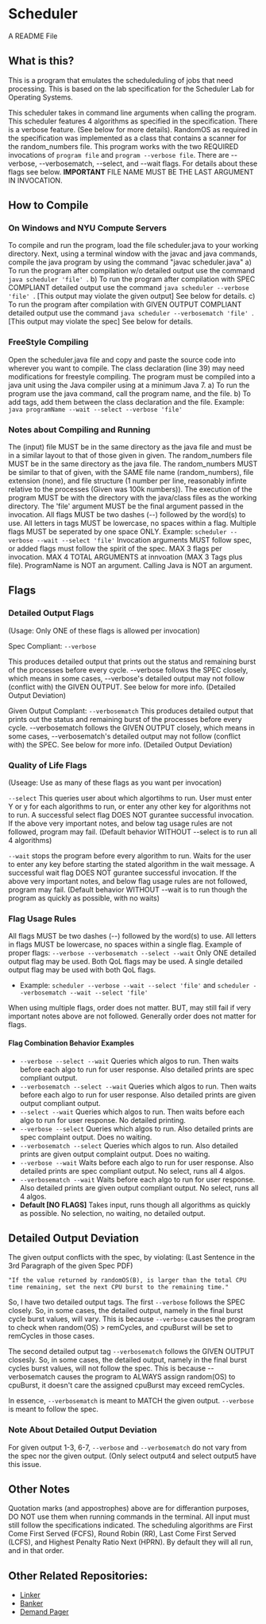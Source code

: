 # Scheduler
A README File

## What is this?
This is a program that emulates the scheduleduling of jobs that need processing.
This is based on the lab specification for the Scheduler Lab for Operating Systems.

This scheduler takes in command line arguments when calling the program. This scheduler features 4 algorithms as specified in the specification. There is a verbose feature. (See below for more details). RandomOS as required in the specification was implemented as a class that contains a scanner for the random_numbers file. This program works with the two REQUIRED invocations of `program file` and `program --verbose file`. There are --verbose, --verbosematch, --select, and --wait flags. For details about these flags see below. **IMPORTANT** FILE NAME MUST BE THE LAST ARGUMENT IN INVOCATION.


## How to Compile

### On  Windows and NYU Compute Servers
To compile and run the program, load the file scheduler.java to your working directory. 
Next, using a terminal window with the javac and java commands, compile the java program by using the command "javac scheduler.java"
a) To run the program after compilation w/o detailed output use the command `java scheduler 'file' `. 
b) To run the program after compilation with SPEC COMPLIANT detailed output use the command `java scheduler --verbose 'file' `. [This output may violate the given output] See below for details.
c) To run the program after compilation with GIVEN OUTPUT COMPLIANT detailed output use the command `java scheduler --verbosematch 'file' `. [This output may violate the spec] See below for details.

### FreeStyle Compiling
Open the scheduler.java file and copy and paste the source code into wherever you want to compile. 
The class declaration (line 39) may need modifications for freestyle compiling. 
The program must be compiled into a java unit using the Java compiler using at a minimum Java 7.
a) To run the program use the java command, call the program name, and the file.
b) To add tags, add them between the class declaration and the file.
     Example: `java programName --wait --select --verbose 'file' `

### Notes about Compiling and Running
The (input) file MUST be in the same directory as the java file and must be in a similar layout to that of those given in given.
The random_numbers file MUST be in the same directory as the java file.
The random_numbers MUST be similar to that of given, with the SAME file name (random_numbers), file extension (none), and file structure (1 number per line, reasonably infinte relative to the processes (Given was 100k numbers)).
The execution of the program MUST be with the directory with the java/class files as the working directory.
The 'file' argument MUST be the final argument passed in the invocation.
All flags MUST be two dashes (--) followed by the word(s) to use. All letters in tags MUST be lowercase, no spaces within a flag. Multiple flags MUST be seperated by one space ONLY. 
     Example: `scheduler --verbose --wait --select 'file'`
Invocation arguments MUST follow spec, or added flags must follow the spirit of the spec. 
MAX 3 flags per invocation. MAX 4 TOTAL ARGUMENTS at innvoation (MAX 3 Tags plus file). ProgramName is NOT an argument. Calling Java is NOT an argument.

## Flags
###  Detailed Output Flags
(Usage: Only ONE of these flags is allowed per invocation)

Spec Compliant: `--verbose`	
    
This produces detailed output that prints out the status and remaining burst of the processes before every cycle. --verbose follows the SPEC closely, which means in some cases, --verbose's detailed output may not follow (conflict with) the GIVEN OUTPUT. See below for more info. (Detailed Output Deviation)  

Given Output Complant: `--verbosematch` 
This produces detailed output that prints out the status and remaining burst of the processes before every cycle. --verbosematch follows the GIVEN OUTPUT closely, which means in some cases, --verbosematch's detailed output may not follow (conflict with) the SPEC. See below for more info. (Detailed Output Deviation)

### Quality of Life Flags
(Useage: Use as many of these flags as you want per invocation)

`--select`
This queries user about which algortihms to run. User must enter Y or y for each algorithms to run, or enter any other key for algorithms not to run. A successful select flag DOES NOT gurantee successful invocation. If the above very important notes, and below tag usage rules are not followed, program may fail. (Default behavior WITHOUT --select is to run all 4 algorithms)

`--wait`
stops the program before every algorithm to run. Waits for the user to enter any key before starting the stated algorithm in the wait message. A successful wait flag DOES NOT gurantee successful invocation. If the above very important notes, and below flag usage rules are not followed, program may fail. (Default behavior WITHOUT --wait is to run though the program as quickly as possible, with no waits)

### Flag Usage Rules 
All flags MUST be two dashes (--) followed by the word(s) to use. All letters in flags MUST be lowercase, no spaces within a single flag. Example of proper flags: `--verbose --verbosematch --select --wait`
Only ONE detailed output flag may be used. Both QoL flags may be used. A single detailed output flag may be used with both QoL flags.
- Example: `scheduler --verbose --wait --select 'file'` and `scheduler --verbosematch --wait --select 'file'`  

When using multiple flags, order does not matter. BUT, may still fail if very important notes above are not followed. Generally order does not matter for flags.

#### Flag Combination Behavior Examples
- `--verbose --select --wait` 		Queries which algos to run. Then waits before each algo to run for user response. Also detailed prints are spec compliant output.
- `--verbosematch --select --wait` 	Queries which algos to run. Then waits before each algo to run for user response. Also detailed prints are given output compliant output.
- `--select --wait` 				Queries which algos to run. Then waits before each algo to run for user response. No detailed printing.
- `--verbose --select`				Queries which algos to run. Also detailed prints are spec complaint output. Does no waiting.
- `--verbosematch --select`		 	Queries which algos to run. Also detailed prints are given output complaint output. Does no waiting.
- `--verbose --wait` 				Waits before each algo to run for user response. Also detailed prints are spec compliant output. No select, runs all 4 algos.
- `--verbosematch --wait` 			Waits before each algo to run for user response. Also detailed prints are given output compliant output. No select, runs all 4 algos.
- **Default [NO FLAGS]**			Takes input, runs though all algorithms as quickly as possible. No selection, no waiting, no detailed output.

## Detailed Output Deviation 
The given output conflicts with the spec, by violating: (Last Sentence in the 3rd Paragraph of the given Spec PDF)

	"If the value returned by randomOS(B), is larger than the total CPU time remaining, set the next CPU burst to the remaining time."

So, I have two detailed output tags. The first `--verbose` follows the SPEC closely. So, in some cases, the detailed output, namely in the final burst cycle burst values, will vary. This is because `--verbose` causes the program to check when random(OS) > remCycles, and cpuBurst will be set to remCycles in those cases. 

The second detailed output tag `--verbosematch` follows the GIVEN OUTPUT closesly. So, in some cases, the detailed output, namely in the final burst cycles burst values, will not follow the spec. This is because --verbosematch causes the program to ALWAYS assign random(OS) to cpuBurst, it doesn't care the assigned cpuBurst may exceed remCycles. 

In essence, `--verbosematch` is meant to MATCH the given output. `--verbose` is meant to follow the spec. 

### Note About Detailed Output Deviation

For given output 1-3, 6-7, `--verbose` and `--verbosematch` do not vary from the spec nor the given output. (Only select output4 and select output5 have this issue.

## Other Notes 
Quotation marks (and appostrophes) above are for differantion purposes, DO NOT use them when running commands in the terminal.
All input must still follow the specifications indicated. 
The scheduling algorithms are First Come First Served (FCFS), Round Robin (RR), Last Come First Served (LCFS), and Highest Penalty Ratio Next (HPRN). By default they will all run, and in that order. 

## Other Related Repositories:
* [Linker](https://github.com/tojimjiang/systems-linker)  
* [Banker](https://github.com/tojimjiang/systems-banker)  
* [Demand Pager](https://github.com/tojimjiang/systems-pager)  